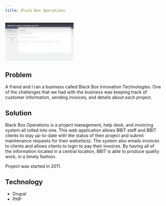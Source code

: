 ```yaml
---
title: Black Box Operations
---
```


<img src="/images/portfolio_operations.jpg" alt="screenshot of Operations System">

## Problem

A friend and I ran a business called Black Box Innovation Technologies. One of the challenges that we 
had with the business was keeping track of customer information, sending invoices, and details 
about each project.

## Solution

Black Box Operations is a project management, help desk, and invoicing system all rolled into one. This
web application allows BBIT staff and BBIT clients to stay up-to-date with the status of their project and
submit maintenance requests for their website(s). The system also emails invoices to clients and allows
clients to login to pay their invoices. By having all of the information located in a central location,
BBIT is able to produce quality work, in a timely fashion.

Project was started in 2011.

## Technology

* Drupal
* PHP
